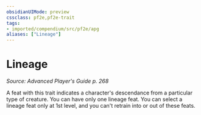 ```yaml
---
obsidianUIMode: preview
cssclass: pf2e,pf2e-trait
tags:
- imported/compendium/src/pf2e/apg
aliases: ["Lineage"]
---
```

# Lineage  
*Source: Advanced Player's Guide p. 268*  

A feat with this trait indicates a character's descendance from a particular type of creature. You can have only one lineage feat. You can select a lineage feat only at 1st level, and you can't retrain into or out of these feats.